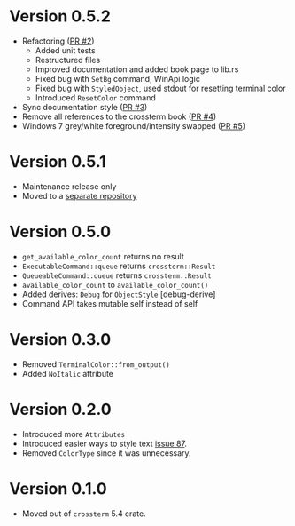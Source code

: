 # Version 0.5.2

- Refactoring ([PR #2](https://github.com/crossterm-rs/crossterm-style/pull/2))
  - Added unit tests 
  - Restructured files
  - Improved documentation and added book page to lib.rs
  - Fixed bug with `SetBg` command, WinApi logic
  - Fixed bug with `StyledObject`, used stdout for resetting terminal color
  - Introduced `ResetColor` command
- Sync documentation style ([PR #3](https://github.com/crossterm-rs/crossterm-style/pull/3))
- Remove all references to the crossterm book ([PR #4](https://github.com/crossterm-rs/crossterm-style/pull/4))
- Windows 7 grey/white foreground/intensity swapped ([PR #5](https://github.com/crossterm-rs/crossterm-style/pull/5))
# Version 0.5.1

- Maintenance release only
- Moved to a [separate repository](https://github.com/crossterm-rs/crossterm-style)

# Version 0.5.0

- `get_available_color_count` returns no result
- `ExecutableCommand::queue` returns `crossterm::Result`
- `QueueableCommand::queue` returns `crossterm::Result`
- `available_color_count` to `available_color_count()`
- Added derives: `Debug` for `ObjectStyle`  [debug-derive]
- Command API takes mutable self instead of self

# Version 0.3.0

- Removed `TerminalColor::from_output()` 
- Added `NoItalic` attribute

# Version 0.2.0

- Introduced more `Attributes`
- Introduced easier ways to style text [issue 87](https://github.com/crossterm-rs/crossterm/issues/87).
- Removed `ColorType` since it was unnecessary.

# Version 0.1.0

- Moved out of `crossterm` 5.4 crate. 
